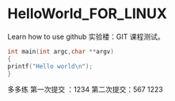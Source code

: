 # HelloWorld_FOR_LINUX
Learn how to use github
实验楼：GIT 课程测试。
```c
int main(int argc,char **argv)
{
printf("Hello world\n");
}
```
多多练
第一次提交 ：1234
第二次提交：567
1223
